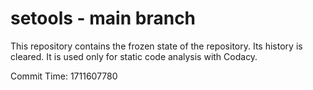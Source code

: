 # setools - main branch

This repository contains the frozen state of the repository.
Its history is cleared. It is used only for static code
analysis with Codacy.

Commit Time: 1711607780